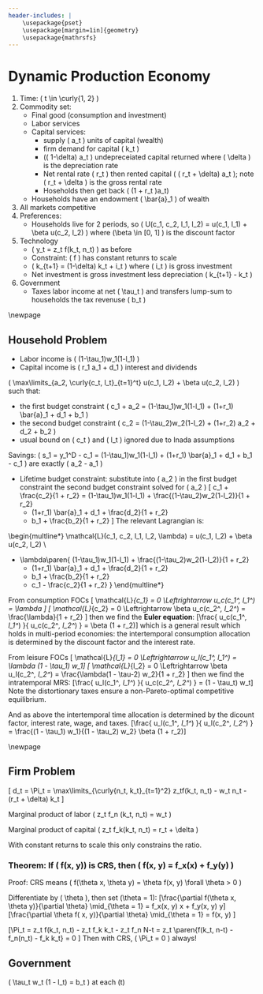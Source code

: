 ```yaml
---
header-includes: |
    \usepackage{pset}
    \usepackage[margin=1in]{geometry}
    \usepackage{mathrsfs}
---
```


# Dynamic Production Economy

1. Time: \( t \in \curly{1, 2} \)
3. Commodity set:
   * Final good (consumption and investment)
   * Labor services
   * Capital services:
       * supply \( a_t \) units of capital (wealth)
       * firm demand for capital \( k_t \)
       * \(( 1-\delta) a_t \) undepreceiated capital returned where \( \delta \) is the depreciation rate
       * Net rental rate \( r_t \) then rented capital \( ( r_t + \delta) a_t \); note \( r_t + \delta \) is the gross rental rate
       * Hoseholds then get back \( (1 + r_t )a_t\)
   * Households have an endowment \( \bar{a}_1 \) of wealth
4. All markets competitive
5. Preferences:
   * Households live for 2 periods, so \( U(c_1, c_2, l_1, l_2) = u(c_1, l_1) + \beta u(c_2, l_2) \) where \(\beta \in [0, 1] \) is the discount factor
6. Technology
   * \( y_t = z_t f(k_t, n_t) \) as before
   * Constraint: \( f \) has constant retunrs to scale
   * \( k_{t+1} = (1-\delta) k_t + i_t \) where \( i_t \) is gross investment
   * Net investment is gross investment less depreciation \( k_{t+1} - k_t \)
7. Government
   * Taxes labor income at net \( \tau_t \) and transfers lump-sum to households the tax revenuse \( b_t \)

\newpage
## Household Problem

* Labor income is \( (1-\tau_1)w_1(1-l_1) \)
* Capital income is \( r_1 a_1 + d_1 \) interest and dividends

\( \max\limits_{a_2, \curly{c_t, l_t}_{t=1}^t} u(c_1, l_2) + \beta u(c_2, l_2) \) such that:

* the first budget constraint \( c_1 + a_2 = (1-\tau_1)w_1(1-l_1) + (1+r_1) \bar{a}_1 + d_1 + b_1 \)
* the second budget constraint \( c_2 = (1-\tau_2)w_2(1-l_2) + (1+r_2) a_2 + d_2 + b_2 \)
* usual bound on \( c_t \) and \( l_t \) ignored due to Inada assumptions

Savings: \( s_1 = y_1^D - c_1 = (1-\tau_1)w_1(1-l_1) + (1+r_1) \bar{a}_1 + d_1 + b_1 - c_1 \) are exactly \( a_2 - a_1 \)

* Lifetime budget constraint: substitute into \( a_2 \) in the first budget constraint the second budget constraint solved for \( a_2 \)
\[ c_1 + \frac{c_2}{1 + r_2}
    = (1-\tau_1)w_1(1-l_1) + \frac{(1-\tau_2)w_2(1-l_2)}{1 + r_2}
    + (1+r_1) \bar{a}_1 + d_1 + \frac{d_2}{1 + r_2}
    + b_1 + \frac{b_2}{1 + r_2} \]
The relevant Lagrangian is:

\begin{multline*} \mathcal{L}(c_1, c_2, l_1, l_2, \lambda) = u(c_1, l_2) + \beta u(c_2, l_2) \\
+ \lambda\paren{
(1-\tau_1)w_1(1-l_1) + \frac{(1-\tau_2)w_2(1-l_2)}{1 + r_2}
    + (1+r_1) \bar{a}_1 + d_1 + \frac{d_2}{1 + r_2}
    + b_1 + \frac{b_2}{1 + r_2}
    - c_1 - \frac{c_2}{1 + r_2}
}
\end{multline*}

From consumption FOCs
\[ \mathcal{L}_{c_1} = 0 \Leftrightarrow u_c(c_1^*, l_1^*) = \lambda \]
\[ \mathcal{L}_{c_2} = 0 \Leftrightarrow \beta u_c(c_2^*, l_2^*) = \frac{\lambda}{1 + r_2} \]
then we find the **Euler equation**:
\[\frac{ u_c(c_1^*, l_1^*) }{ u_c(c_2^*, l_2^*) } = \beta (1 + r_2)\]
which is a general result which holds in multi-period economies: the intertemporal consumption allocation is determined by the discount factor and the interest rate.

From leisure FOCs
\[ \mathcal{L}_{l_1} = 0 \Leftrightarrow u_l(c_1^*, l_1^*) = \lambda (1 - \tau_1) w_1\]
\[ \mathcal{L}_{l_2} = 0 \Leftrightarrow \beta u_l(c_2^*, l_2^*) = \frac{\lambda(1 - \tau-2) w_2}{1 + r_2} \]
then we find the intratemporal MRS:
\[\frac{ u_l(c_1^*, l_1^*) }{ u_c(c_2^*, l_2^*) } = (1 - \tau_t) w_t\]
Note the distortionary taxes ensure a non-Pareto-optimal competitive equilibrium.

And as above the intertemporal time allocation is determined by the dicount factor, interest rate, wage, and taxes.
\[\frac{ u_l(c_1^*, l_1^*) }{ u_l(c_2^*, l_2^*) } = \frac{(1 - \tau_1) w_1}{(1 - \tau_2) w_2} \beta (1 + r_2)\]

\newpage
## Firm Problem

\[ d_t = \Pi_t = \max\limits_{\curly{n_t, k_t}_{t=1}^2} z_tf(k_t, n_t) - w_t n_t - (r_t + \delta) k_t \]

Marginal product of labor \( z_t f_n (k_t, n_t) = w_t \)

Marginal product of capital \( z_t f_k(k_t, n_t) = r_t + \delta \)

With constant returns to scale this only constrains the ratio.

### Theorem: If \( f(x, y)\) is CRS, then \( f(x, y) = f_x(x) + f_y(y) \)

Proof: CRS means \( f(\theta x, \theta y) = \theta f(x, y) \forall \theta > 0 \)

Differentiate by \( \theta \), then set \(\theta = 1\):
\[\frac{\partial f(\theta x, \theta y)}{\partial \theta} \mid_{\theta = 1} = f_x(x, y) x + f_y(x, y) y\]
\[\frac{\partial \theta f( x, y)}{\partial \theta} \mid_{\theta = 1} = f(x, y) \]

\[\Pi_t = z_t f(k_t, n_t) - z_t f_k k_t - z_t f_n N-t = z_t \paren{f(k_t, n-t) - f_n(n_t) - f_k k_t} = 0 \]
Then with CRS, \( \Pi_t = 0 \) always!

## Government

\( \tau_t w_t (1 - l_t) = b_t \) at each \(t\)
